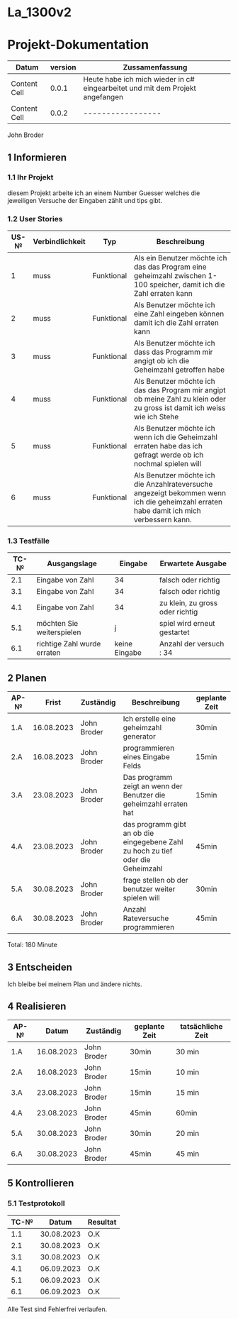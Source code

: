 # La_1300v2
# Projekt-Dokumentation


| Datum  | version | Zussamenfassung|
| ------------- | ------------- | --------|
| Content Cell  | 0.0.1  |Heute habe ich mich wieder in c# eingearbeitet und mit dem Projekt angefangen |
| Content Cell  | 0.0.2|-----------------|

John Broder

## 1 Informieren


### 1.1 Ihr Projekt


 diesem Projekt arbeite ich an einem Number Guesser welches die jeweiligen Versuche der Eingaben zählt und tips gibt.
### 1.2 User Stories

| US-№  | Verbindlichkeit | Typ| Beschreibung|
| ------------- | ------------- | -----------|-------|
| 1  | muss  | Funktional | Als ein Benutzer möchte ich das das Program eine geheimzahl zwischen 1-100 speicher, damit ich die Zahl erraten kann|
| 2  | muss  | Funktional |Als Benutzer möchte ich eine Zahl eingeben können damit ich die Zahl erraten kann|
| 3| muss| Funktional| Als Benutzer möchte ich dass das Programm mir angigt ob ich die Geheimzahl getroffen habe |
| 4|muss| Funktional |Als Benutzer möchte ich das das Program mir angipt ob meine Zahl zu klein oder zu gross ist damit ich weiss wie ich Stehe|
| 5| muss| Funktional |Als Benutzer möchte ich wenn ich die Geheimzahl erraten habe das ich gefragt werde ob ich nochmal spielen will |
| 6| muss | Funktional |Als Benutzer möchte ich die Anzahlrateversuche angezeigt bekommen wenn ich die geheimzahl erraten habe damit ich mich verbessern kann.|

### 1.3 Testfälle


| TC-№  | Ausgangslage |Eingabe | Erwartete Ausgabe |
| ------------- | ------------- |----|------|
| 2.1  | Eingabe von Zahl  | 34 |falsch oder richtig|
| 3.1| Eingabe von Zahl  | 34 |falsch oder richtig|
| 4.1| Eingabe von Zahl  | 34  |zu klein, zu gross oder richtig|
| 5.1| möchten Sie weiterspielen | j  | spiel wird erneut gestartet|
| 6.1| richtige Zahl wurde erraten  | keine Eingabe | Anzahl der versuch : 34 |

## 2 Planen

| AP-№ | Frist | Zuständig | Beschreibung |geplante Zeit |
| ------------- | ------------- |-----------|-------------|--------|
| 1.A  | 16.08.2023 | John Broder | Ich erstelle eine geheimzahl generator  |30min|
| 2.A  | 16.08.2023 |John Broder | programmieren eines Eingabe Felds | 15min |
| 3.A | 23.08.2023 | John Broder | Das programm zeigt an wenn der Benutzer die geheimzahl erraten hat | 15min |
| 4.A | 23.08.2023 | John Broder | das programm gibt an ob die eingegebene Zahl zu hoch zu tief oder die Geheimzahl | 45min |
| 5.A | 30.08.2023 | John Broder | frage stellen ob der benutzer weiter spielen will| 30min |
| 6.A | 30.08.2023 | John Broder | Anzahl Rateversuche programmieren | 45min |

Total: 180 Minute

## 3 Entscheiden


Ich bleibe bei meinem Plan und ändere nichts.

## 4 Realisieren

| AP-№ | Datum | Zuständig | geplante Zeit | tatsächliche Zeit
| ------------- | ------------- |-----------|-------------|--------|
| 1.A  | 16.08.2023 | John Broder |30min| 30 min |
| 2.A  | 16.08.2023 |John Broder | 15min | 10 min |
| 3.A | 23.08.2023 | John Broder | 15min | 15 min |
| 4.A | 23.08.2023 | John Broder | 45min | 60min |
| 5.A | 30.08.2023 | John Broder |  30min | 20 min |
| 6.A | 30.08.2023 | John Broder |  45min | 45 min |

## 5 Kontrollieren


### 5.1 Testprotokoll

| TC-№   | Datum | Resultat|
| ------------- | ------------- | --------|
| 1.1 | 30.08.2023  |O.K|
| 2.1 | 30.08.2023| O.K|
| 3.1 | 30.08.2023 | O.K|
| 4.1 | 06.09.2023 | O.K|
| 5.1 | 06.09.2023 | O.K|
| 6.1 | 06.09.2023 | O.K|

Alle Test sind Fehlerfrei verlaufen.



